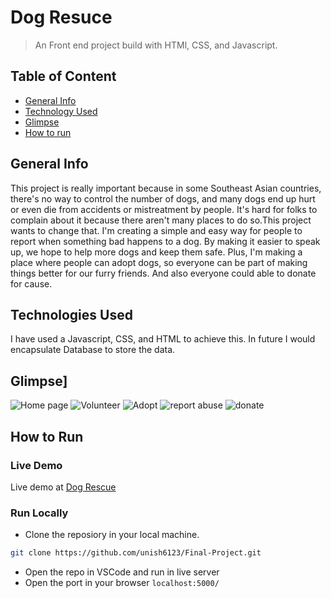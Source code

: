 # Dog Resuce
>An Front end project build with HTMl, CSS, and Javascript.
## Table of Content 
- [General Info](#general-info)
- [Technology Used](#technologies)
- [Glimpse](#glimpse)
- [How to run](#how-to-run)



## General Info
This project is really important because in some Southeast Asian countries, there's no way to control the number of dogs, and many dogs end up hurt or even die from
accidents or mistreatment by people. It's hard for folks to complain about it because there aren't many places to do so.This project wants to change that. 
I'm creating a simple and easy way for people to report when something bad happens to a dog. By making it easier to speak up, we hope to help more dogs and keep them safe. Plus,
I'm making a place where people can adopt dogs, so everyone can be part of making things better for our furry friends. And also everyone could able to donate for cause.

## Technologies Used
I have used a Javascript, CSS, and HTML to achieve this. In future I would encapsulate Database to store the data.

## Glimpse]
<p>
    <img src="dog/dog_re1" alt="Home page" />
    <img src="dog/dog_re2" alt="Volunteer" />
    <img src="dog/dog_re3" alt="Adopt" />
    <img src="dog/dog_re4" alt="report abuse" />
    <img src="dog/dog_re5" alt="donate" />
</p>

## How to Run
### Live Demo
Live demo at <a href="https://unish6123.github.io/Final-Project/" target="_blank">Dog Rescue</a>

### Run Locally
- Clone the reposiory in your local machine.
```bash
git clone https://github.com/unish6123/Final-Project.git
```
- Open the repo in VSCode and run in live server
- Open the port in your browser `localhost:5000/`








